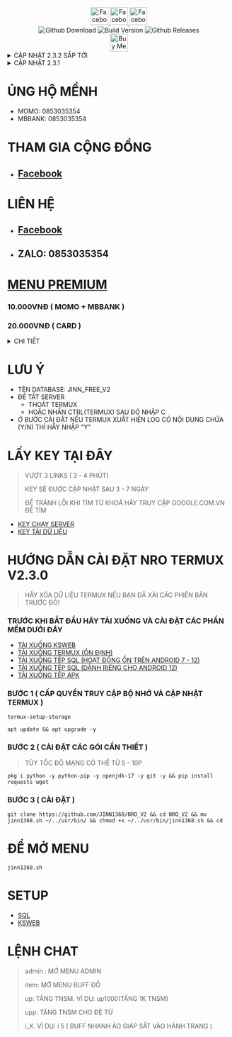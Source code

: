 <div align="center">
  <a href="https://www.facebook.com/ki3tngu">
    <img alt="Facebook" src="https://img.shields.io/badge/Facebook-1877F2?style=for-the-badge&logo=facebook&logoColor=white" style="height:40px;"/>
  </a>
   </a>
   <a href="https://github.com/JINN1368">
    <img alt="Facebook" src="https://img.shields.io/badge/Github-333333?style=for-the-badge&logo=github&logoColor=white" style="height:40px;"/>
  </a>
   <a href="https://www.youtube.com/channel/UCLmZUmjdiwKxMEcYdgJ6Rww?sub_confirmation=1">
    <img alt="Facebook" src="https://img.shields.io/badge/Youtube-fc036f?style=for-the-badge&logo=youtube&logoColor=white" style="height:40px;"/>
  </a>
  <br/>
  <img alt="Github Download" src="https://img.shields.io/github/downloads/JINN1368/NRO_V2/total.svg?style=for-the-badge&color="green" />
  <img alt="Build Version" src="https://img.shields.io/badge/NRO VERSION-2.3.1-red?style=for-the-badge"/>
  <img alt="Github Releases" src="https://img.shields.io/github/release/JINN1368/NRO_V2.svg?style=for-the-badge"/>
  <br/>
  <a href="  https://www.buymeacoffee.com/KnD1368" target="_blank"><img src="https://www.buymeacoffee.com/assets/img/custom_images/orange_img.png" alt="Buy Me A Coffee" style="height: 40px;" ></a>
</div>

<details><summary>CẬP NHẬT 2.3.2 SẮP TỚI</summary>
  
- THÊM CHỨC NĂNG MỚI CHO MENU PREMIUM
- TĂNG GIỚI HẠN SỨC MẠNH LÊN 8.999.999.999.999.999.999 ( 8 tỷ tỷ )
- KHÔNG GIỚI HẠN VÀNG ( TRƯỚC LÀ 2 TỶ )
- SỬA LỖI BUFF ITEM KHÔNG CÓ CHỈ SỐ
- TỐI ƯU DỮ LIỆU
- TỐI ƯU CODE MENU
- HIỆN KHU BOSS
- GIẢM THỜI GIAN XUẤT HIỆN BOSS

</details>

<details>
  <summary>CẬP NHẬT 2.3.1</summary>
  
* CẬP NHẬT TOÀN BỘ DỮ LIỆU
* RA MẮT MENU PREMIUM
* SỬA LỖI MENU FREE
* TỐI ƯU CODE GIÚP MỞ MENU NHANH HƠN
</details>

# ỦNG HỘ MỀNH
- MOMO: 0853035354
- MBBANK: 0853035354
# THAM GIA CỘNG ĐỒNG
- ## [Facebook](https://www.facebook.com/groups/842730643884338)
# LIÊN HỆ
- ## [Facebook](https://www.facebook.com/groups/842730643884338)
- ## ZALO: 0853035354
# [MENU PREMIUM](https://github.com/JINN1368/NRO_V2/blob/main/PREMIUM_README.md)
### 10.000VNĐ ( MOMO + MBBANK )
### 20.000VNĐ ( CARD )
<details>
  <summary>CHI TIẾT</summary>

 - MENU BUFF (TNSM, VÀNG NGỌC)
 - KHÔNG CẦN KEY
 - VÀ CÁC CẬP MỚI SAU NÀY

</details>



# LƯU Ý
- TÊN DATABASE: JINN_FREE_V2
- ĐỂ TẮT SERVER
  - THOÁT TERMUX
  - HOẶC NHẤN CTRL(TERMUX) SAU ĐÓ NHẬP C
- Ở BƯỚC CÀI ĐẶT NẾU TERMUX XUẤT HIỆN LOG CÓ NỘI DUNG CHỨA (Y/N) THÌ HẪY NHẬP "Y"
# LẤY KEY TẠI ĐÂY
> VƯỢT 3 LINKS ( 3 - 4 PHÚT)
>
> KEY SẼ ĐƯỢC CẬP NHẬT SAU 3 - 7 NGÀY
>
> ĐỂ TRÁNH LỖI KHI TÌM TỪ KHOÁ HÃY TRUY CẬP GOOGLE.COM.VN ĐỂ TÌM
- [KEY CHẠY SERVER](https://web1s.co/wQK0yBl6rJ)
- [KEY TẢI DỮ LIỆU](https://web1s.co/yfuzSkbv5N)
# HƯỚNG DẪN CÀI ĐẶT NRO TERMUX V2.3.0
> HÃY XÓA DỮ LIỆU TERMUX NẾU BẠN ĐÃ XÀI CÁC PHIÊN BẢN TRƯỚC ĐÓ!
### TRƯỚC KHI BẮT ĐẦU HÃY TẢI XUỐNG VÀ CÀI ĐẶT CÁC PHẦN MỀM DƯỚI ĐÂY
- [TẢI XUỐNG KSWEB](https://web1s.co/nmKUY4kBF6)
- [TẢI XUỐNG TERMUX (ỔN ĐỊNH)](https://web1s.co/jnEQe3Npab)
- [TẢI XUỐNG TỆP SQL (HOẠT ĐỘNG ỔN TRÊN ANDROID 7 - 12)](https://web1s.co/6HdiZs6c2P)
- [TẢI XUỐNG TỆP SQL (DÀNH RIÊNG CHO ANDROID 12)](https://web1s.co/NBhiTXNenk)
- [TẢI XUỐNG TỆP APK](https://github.com/JINN1368/NRO_V2/releases/download/NRO_V2/JINN1368.apk)
### BƯỚC 1 ( CẤP QUYỀN TRUY CẬP BỘ NHỚ VÀ CẬP NHẬT TERMUX )
```
termux-setup-storage
```
```
apt update && apt upgrade -y
```
### BƯỚC 2 ( CÀI ĐẶT CÁC GÓI CẦN THIẾT )
> TÙY TỐC ĐỘ MẠNG CÓ THỂ TỪ 5 - 10P
```
pkg i python -y python-pip -y openjdk-17 -y git -y && pip install requests wget
```
### BƯỚC 3 ( CÀI ĐẶT )
```
git clone https://github.com/JINN1368/NRO_V2 && cd NRO_V2 && mv jinn1368.sh ~/../usr/bin/ && chmod +x ~/../usr/bin/jinn1368.sh && cd
```
# ĐỂ MỞ MENU
```
jinn1368.sh
```
# SETUP
- [SQL](https://youtube.com/shorts/mp9ofZ96qFE?si=USCxyheHRxFyQ-Af)
- [KSWEB](https://youtube.com/shorts/e4BnPUa0U_g?si=-2tXaJY_6bRC7joX)
# LỆNH CHAT
> admin : MỞ MENU ADMIN
>
> item: MỞ MENU BUFF ĐỒ
>
> up: TĂNG TNSM. VÍ DỤ: up1000(TĂNG 1K TNSM)
>
> upp: TĂNG TNSM CHO ĐỆ TỬ
>
> i_X. VÍ DỤ: i 5 ( BUFF NHANH ÁO GIÁP SẮT VÀO HÀNH TRANG )

